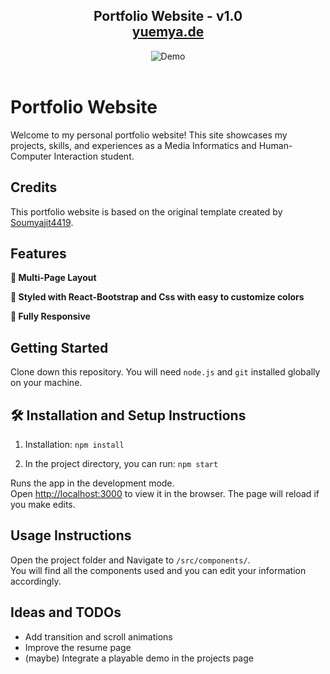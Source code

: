 <h2 align="center">
  Portfolio Website - v1.0<br/>
  <a href="https://yuemya.de/" target="_blank">yuemya.de</a>
</h2>
<div align="center">
  <img alt="Demo" src="https://github.com/yunuseyvz/Portfolio/blob/master/images/readme_img.png?raw=true" />
</div>

<br/>

# Portfolio Website

Welcome to my personal portfolio website! This site showcases my projects, skills, and experiences as a Media Informatics and Human-Computer Interaction student.

## Credits

This portfolio website is based on the original template created by [Soumyajit4419](https://github.com/soumyajit4419/Portfolio). 

## Features

**📖 Multi-Page Layout**

**🎨 Styled with React-Bootstrap and Css with easy to customize colors**

**📱 Fully Responsive**

## Getting Started

Clone down this repository. You will need `node.js` and `git` installed globally on your machine.

## 🛠 Installation and Setup Instructions

1. Installation: `npm install`

2. In the project directory, you can run: `npm start`

Runs the app in the development mode.\
Open [http://localhost:3000](http://localhost:3000) to view it in the browser.
The page will reload if you make edits.

## Usage Instructions

Open the project folder and Navigate to `/src/components/`. <br/>
You will find all the components used and you can edit your information accordingly.

## Ideas and TODOs
- Add transition and scroll animations
- Improve the resume page
- (maybe) Integrate a playable demo in the projects page
